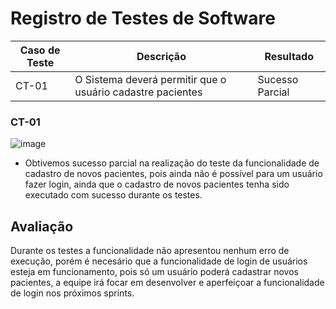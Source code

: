 
# Registro de Testes de Software

| Caso de Teste  | Descrição  | Resultado  |
| ------------ | ------------ | ------------ |
|  CT-01 | O Sistema deverá permitir que o usuário cadastre pacientes  | Sucesso Parcial  |

### CT-01
![image](https://user-images.githubusercontent.com/102487978/236364195-1a493f84-f8ac-4777-b695-cd20caf16089.png)

- Obtivemos sucesso parcial na realização do teste da funcionalidade de cadastro de novos pacientes, pois ainda não é possível para um usuário fazer login, ainda que o cadastro de novos pacientes  tenha sido executado com sucesso durante os testes.

## Avaliação

Durante os testes a funcionalidade não apresentou nenhum erro de execução, porém é necesário que a funcionalidade de login de usuários esteja em funcionamento, pois só um usuário poderá cadastrar novos pacientes, a equipe irá focar em desenvolver e aperfeiçoar a funcionalidade de login nos próximos sprints.
